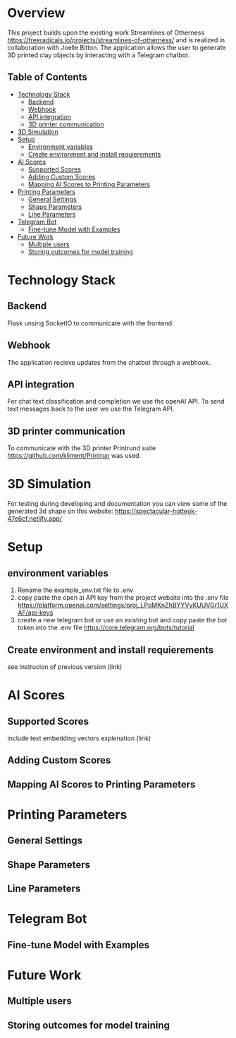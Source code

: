 # Overview
This project builds upon the existing work Streamlines of Otherness https://freeradicals.io/projects/streamlines-of-otherness/ and is realized in collaboration with Joelle Bitton.
The application allows the user to generate 3D printed clay objects by interacting with a Telegram chatbot.

 ## Table of Contents
- [Technology Stack](#technology-stack)
  - [Backend](#backend)
  - [Webhook](#webhook)
  - [API integration](#api-integration)
  - [3D printer communication](#3d-printer-communication)
- [3D Simulation](#3d-simulation)
- [Setup](#setup)
  - [Environment variables](#environment-variables)
  - [Create environment and install requierements](#create-environment-and-install-requierements)
- [AI Scores](#ai-scores)
  - [Supported Scores](#supported-scores)
  - [Adding Custom Scores](#adding-custom-scores)
  - [Mapping AI Scores to Printing Parameters](#mapping-ai-scores-to-printing-parameters)
- [Printing Parameters](#printing-parameters)
  - [General Settings](#general-settings)
  - [Shape Parameters](#shape-parameters)
  - [Line Parameters](#line-parameters)
- [Telegram Bot](#telegram-bot)
  - [Fine-tune Model with Examples](#fine-tune-model-with-examples)
- [Future Work](#future-work)
  - [Multiple users](#multiple-users)
  - [Storing outcomes for model training](#storing-outcomes-for-model-training)

# Technology Stack
## Backend
Flask unsing SocketIO to communicate with the frontend. 
## Webhook
The application recieve updates from the chatbot through a webhook. 
## API integration
For chat text classification and completion we use the openAI API. 
To send text messages back to the user we use the Telegram API.
## 3D printer communication
To communicate with the 3D printer Printrund suite https://github.com/kliment/Printrun was used.

# 3D Simulation
For testing during developing and documentation you can view some of the generated 3d shape on this website: https://spectacular-hotteok-47e6cf.netlify.app/

# Setup
## environment variables
1. Rename the example_env.txt file to .env
2. copy paste the open ai API key from the project website into the .env file https://platform.openai.com/settings/proj_LPoMKnZhBYYVyKUUVGr1UXAF/api-keys
3. create a new telegram bot or use an existing bot and copy paste the bot token into the .env file https://core.telegram.org/bots/tutorial 
## Create environment and install requierements
see instrucion of previous version (link)

# AI Scores
## Supported Scores
include text embedding vectors explenation (link)
## Adding Custom Scores
## Mapping AI Scores to Printing Parameters

# Printing Parameters
## General Settings
## Shape Parameters
## Line Parameters

# Telegram Bot
## Fine-tune Model with Examples

# Future Work
## Multiple users
## Storing outcomes for model training